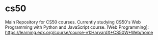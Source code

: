 # cs50
Main Repository for CS50 courses. Currently studying CS50's Web Programming with Python and JavaScript course. [Web Programming]: https://learning.edx.org/course/course-v1:HarvardX+CS50W+Web/home
